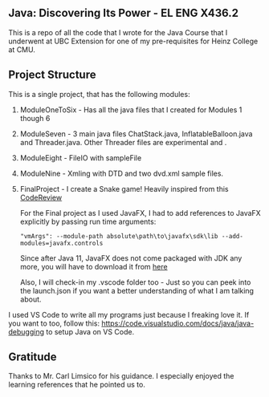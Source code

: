 ## Java: Discovering Its Power - EL ENG X436.2

This is a repo of all the code that I wrote for the Java Course that I underwent at UBC Extension for one of my pre-requisites for Heinz College at CMU.

## Project Structure

This is a single project, that has the following modules:

1. ModuleOneToSix - Has all the java files that I created for Modules 1 though 6
2. ModuleSeven - 3 main java files ChatStack.java, InflatableBalloon.java and Threader.java. Other Threader files are experimental and .
3. ModuleEight - FileIO with sampleFile
4. ModuleNine - Xmling with DTD and two dvd.xml sample files.
5. FinalProject - I create a Snake game! Heavily inspired from this [CodeReview](https://codereview.stackexchange.com/questions/151800/snake-in-javafx/151845#151845?newreg=25450db81cb24bb489f04fdb0e53f36a)

    For the Final project as I used JavaFX, I had to add references to JavaFX explicitly by passing run time arguments:

    ```"vmArgs": --module-path absolute\path\to\javafx\sdk\lib --add-modules=javafx.controls```

    Since after Java 11, JavaFX does not come packaged with JDK any more, you will have to download it from [here](https://gluonhq.com/products/javafx/)

    Also, I will check-in my .vscode folder too - Just so you can peek into the launch.json if you want a better understanding of what I am talking about.

I used VS Code to write all my programs just because I freaking love it. If you want to too, follow this: https://code.visualstudio.com/docs/java/java-debugging to setup Java on VS Code.

## Gratitude

Thanks to Mr. Carl Limsico for his guidance. I especially enjoyed the learning references that he pointed us to.

